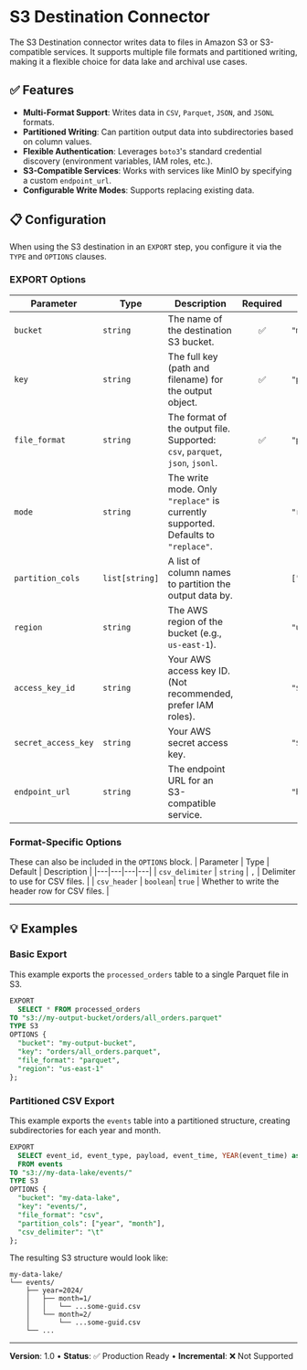 # S3 Destination Connector

The S3 Destination connector writes data to files in Amazon S3 or S3-compatible services. It supports multiple file formats and partitioned writing, making it a flexible choice for data lake and archival use cases.

## ✅ Features

- **Multi-Format Support**: Writes data in `CSV`, `Parquet`, `JSON`, and `JSONL` formats.
- **Partitioned Writing**: Can partition output data into subdirectories based on column values.
- **Flexible Authentication**: Leverages `boto3`'s standard credential discovery (environment variables, IAM roles, etc.).
- **S3-Compatible Services**: Works with services like MinIO by specifying a custom `endpoint_url`.
- **Configurable Write Modes**: Supports replacing existing data.

## 📋 Configuration

When using the S3 destination in an `EXPORT` step, you configure it via the `TYPE` and `OPTIONS` clauses.

### EXPORT Options
| Parameter | Type | Description | Required | Example |
|---|---|---|:---:|---|
| `bucket` | `string` | The name of the destination S3 bucket. | ✅ | `"my-output-bucket"` |
| `key` | `string` | The full key (path and filename) for the output object. | ✅ | `"processed/data.parquet"` |
| `file_format`| `string` | The format of the output file. Supported: `csv`, `parquet`, `json`, `jsonl`. | ✅ | `"parquet"` |
| `mode` | `string` | The write mode. Only `"replace"` is currently supported. Defaults to `"replace"`. | | `"replace"` |
| `partition_cols` | `list[string]` | A list of column names to partition the output data by. | | `["year", "month"]` |
| `region` | `string` | The AWS region of the bucket (e.g., `us-east-1`). | | `"us-west-2"` |
| `access_key_id` | `string` | Your AWS access key ID. (Not recommended, prefer IAM roles). | | `"${AWS_KEY}"` |
| `secret_access_key` | `string` | Your AWS secret access key. | | `"${AWS_SECRET}"` |
| `endpoint_url` | `string` | The endpoint URL for an S3-compatible service. | | `"http://minio:9000"` |

### Format-Specific Options
These can also be included in the `OPTIONS` block.
| Parameter | Type | Default | Description |
|---|---|---|---|
| `csv_delimiter` | `string` | `,` | Delimiter to use for CSV files. |
| `csv_header` | `boolean`| `true` | Whether to write the header row for CSV files. |

---
## 💡 Examples

### Basic Export
This example exports the `processed_orders` table to a single Parquet file in S3.

```sql
EXPORT
  SELECT * FROM processed_orders
TO "s3://my-output-bucket/orders/all_orders.parquet"
TYPE S3
OPTIONS {
  "bucket": "my-output-bucket",
  "key": "orders/all_orders.parquet",
  "file_format": "parquet",
  "region": "us-east-1"
};
```

### Partitioned CSV Export
This example exports the `events` table into a partitioned structure, creating subdirectories for each year and month.

```sql
EXPORT
  SELECT event_id, event_type, payload, event_time, YEAR(event_time) as year, MONTH(event_time) as month
  FROM events
TO "s3://my-data-lake/events/"
TYPE S3
OPTIONS {
  "bucket": "my-data-lake",
  "key": "events/",
  "file_format": "csv",
  "partition_cols": ["year", "month"],
  "csv_delimiter": "\t"
};
```
The resulting S3 structure would look like:
```
my-data-lake/
└── events/
    ├── year=2024/
    │   ├── month=1/
    │   │   └── ...some-guid.csv
    │   └── month=2/
    │       └── ...some-guid.csv
    └── ...
```

---
**Version**: 1.0 • **Status**: ✅ Production Ready • **Incremental**: ❌ Not Supported 